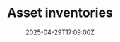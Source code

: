 ---
title: Asset inventories
linkTitle: Asset inventories
date: '2025-04-29T17:09:00Z'
weight: 1
description: No content
draft: false
ref: asset-inventories
---